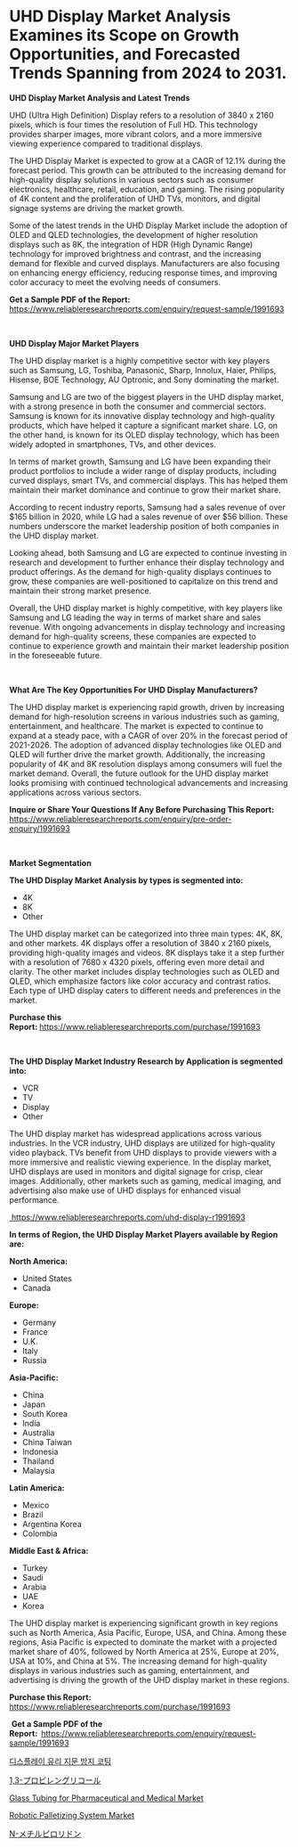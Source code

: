 <p><h1>UHD Display Market Analysis Examines its Scope on Growth Opportunities, and Forecasted Trends Spanning from 2024 to 2031.</h1></p><p><strong>UHD Display Market Analysis and Latest Trends</strong></p>
<p><p>UHD (Ultra High Definition) Display refers to a resolution of 3840 x 2160 pixels, which is four times the resolution of Full HD. This technology provides sharper images, more vibrant colors, and a more immersive viewing experience compared to traditional displays.</p><p>The UHD Display Market is expected to grow at a CAGR of 12.1% during the forecast period. This growth can be attributed to the increasing demand for high-quality display solutions in various sectors such as consumer electronics, healthcare, retail, education, and gaming. The rising popularity of 4K content and the proliferation of UHD TVs, monitors, and digital signage systems are driving the market growth.</p><p>Some of the latest trends in the UHD Display Market include the adoption of OLED and QLED technologies, the development of higher resolution displays such as 8K, the integration of HDR (High Dynamic Range) technology for improved brightness and contrast, and the increasing demand for flexible and curved displays. Manufacturers are also focusing on enhancing energy efficiency, reducing response times, and improving color accuracy to meet the evolving needs of consumers.</p></p>
<p><strong>Get a Sample PDF of the Report:&nbsp;</strong> <a href="https://www.reliableresearchreports.com/enquiry/request-sample/1991693">https://www.reliableresearchreports.com/enquiry/request-sample/1991693</a></p>
<p>&nbsp;</p>
<p><strong>UHD Display Major Market Players</strong></p>
<p><p>The UHD display market is a highly competitive sector with key players such as Samsung, LG, Toshiba, Panasonic, Sharp, Innolux, Haier, Philips, Hisense, BOE Technology, AU Optronic, and Sony dominating the market. </p><p>Samsung and LG are two of the biggest players in the UHD display market, with a strong presence in both the consumer and commercial sectors. Samsung is known for its innovative display technology and high-quality products, which have helped it capture a significant market share. LG, on the other hand, is known for its OLED display technology, which has been widely adopted in smartphones, TVs, and other devices.</p><p>In terms of market growth, Samsung and LG have been expanding their product portfolios to include a wider range of display products, including curved displays, smart TVs, and commercial displays. This has helped them maintain their market dominance and continue to grow their market share.</p><p>According to recent industry reports, Samsung had a sales revenue of over $165 billion in 2020, while LG had a sales revenue of over $56 billion. These numbers underscore the market leadership position of both companies in the UHD display market.</p><p>Looking ahead, both Samsung and LG are expected to continue investing in research and development to further enhance their display technology and product offerings. As the demand for high-quality displays continues to grow, these companies are well-positioned to capitalize on this trend and maintain their strong market presence.</p><p>Overall, the UHD display market is highly competitive, with key players like Samsung and LG leading the way in terms of market share and sales revenue. With ongoing advancements in display technology and increasing demand for high-quality screens, these companies are expected to continue to experience growth and maintain their market leadership position in the foreseeable future.</p></p>
<p>&nbsp;</p>
<p><strong>What Are The Key Opportunities For UHD Display Manufacturers?</strong></p>
<p><p>The UHD display market is experiencing rapid growth, driven by increasing demand for high-resolution screens in various industries such as gaming, entertainment, and healthcare. The market is expected to continue to expand at a steady pace, with a CAGR of over 20% in the forecast period of 2021-2026. The adoption of advanced display technologies like OLED and QLED will further drive the market growth. Additionally, the increasing popularity of 4K and 8K resolution displays among consumers will fuel the market demand. Overall, the future outlook for the UHD display market looks promising with continued technological advancements and increasing applications across various sectors.</p></p>
<p><strong>Inquire or Share Your Questions If Any Before Purchasing This Report:</strong> <a href="https://www.reliableresearchreports.com/enquiry/pre-order-enquiry/1991693">https://www.reliableresearchreports.com/enquiry/pre-order-enquiry/1991693</a></p>
<p>&nbsp;</p>
<p><strong>Market Segmentation</strong></p>
<p><strong>The UHD Display Market Analysis by types is segmented into:</strong></p>
<p><ul><li>4K</li><li>8K</li><li>Other</li></ul></p>
<p><p>The UHD display market can be categorized into three main types: 4K, 8K, and other markets. 4K displays offer a resolution of 3840 x 2160 pixels, providing high-quality images and videos. 8K displays take it a step further with a resolution of 7680 x 4320 pixels, offering even more detail and clarity. The other market includes display technologies such as OLED and QLED, which emphasize factors like color accuracy and contrast ratios. Each type of UHD display caters to different needs and preferences in the market.</p></p>
<p><strong>Purchase this Report:&nbsp;</strong><a href="https://www.reliableresearchreports.com/purchase/1991693">https://www.reliableresearchreports.com/purchase/1991693</a></p>
<p>&nbsp;</p>
<p><strong>The UHD Display Market Industry Research by Application is segmented into:</strong></p>
<p><ul><li>VCR</li><li>TV</li><li>Display</li><li>Other</li></ul></p>
<p><p>The UHD display market has widespread applications across various industries. In the VCR industry, UHD displays are utilized for high-quality video playback. TVs benefit from UHD displays to provide viewers with a more immersive and realistic viewing experience. In the display market, UHD displays are used in monitors and digital signage for crisp, clear images. Additionally, other markets such as gaming, medical imaging, and advertising also make use of UHD displays for enhanced visual performance.</p></p>
<p><a href="https://www.reliableresearchreports.com/uhd-display-r1991693">&nbsp;https://www.reliableresearchreports.com/uhd-display-r1991693</a></p>
<p><strong>In terms of Region, the UHD Display Market Players available by Region are:</strong></p>
<p>
    <p> <strong> North America: </strong>
        <ul>
            <li>United States</li>
            <li>Canada</li>
        </ul>
        </p> 
    <p> <strong> Europe: </strong>
        <ul>
            <li>Germany</li>
            <li>France</li>
            <li>U.K.</li>
            <li>Italy</li>
            <li>Russia</li>
        </ul>
        </p> 
    <p> <strong> Asia-Pacific: </strong>
        <ul>
            <li>China</li>
            <li>Japan</li>
            <li>South Korea</li>
            <li>India</li>
            <li>Australia</li>
            <li>China Taiwan</li>
            <li>Indonesia</li>
            <li>Thailand</li>
            <li>Malaysia</li>
        </ul>
        </p> 
    <p> <strong> Latin America: </strong>
        <ul>
            <li>Mexico</li>
            <li>Brazil</li>
            <li>Argentina Korea</li>
            <li>Colombia</li>
        </ul>
        </p> 
    <p> <strong> Middle East & Africa: </strong>
        <ul>
            <li>Turkey</li>
            <li>Saudi</li>
            <li>Arabia</li>
            <li>UAE</li>
            <li>Korea</li>
        </ul>
    </p>
    </p>
<p><p>The UHD display market is experiencing significant growth in key regions such as North America, Asia Pacific, Europe, USA, and China. Among these regions, Asia Pacific is expected to dominate the market with a projected market share of 40%, followed by North America at 25%, Europe at 20%, USA at 10%, and China at 5%. The increasing demand for high-quality displays in various industries such as gaming, entertainment, and advertising is driving the growth of the UHD display market in these regions.</p></p>
<p><strong>Purchase this Report: </strong><a href="https://www.reliableresearchreports.com/purchase/1991693">https://www.reliableresearchreports.com/purchase/1991693</a></p>
<p>&nbsp;<strong>Get a Sample PDF of the Report:&nbsp;&nbsp;</strong><a href="https://www.reliableresearchreports.com/enquiry/request-sample/1991693">https://www.reliableresearchreports.com/enquiry/request-sample/1991693</a></p>
<p><strong></strong></p>
<p><p><a href="https://medium.com/@dannellburge39/%EA%B8%80%EB%A1%9C%EB%B2%8C-%EB%94%94%EC%8A%A4%ED%94%8C%EB%A0%88%EC%9D%B4-%EA%B8%80%EB%9E%98%EC%8A%A4-%EC%95%88%ED%8B%B0-%EC%A7%80%EB%AC%B8-%EC%BD%94%ED%8C%85-%EC%8B%9C%EC%9E%A5-%EB%B2%94%EC%9C%84%EC%97%90-%EB%8C%80%ED%95%9C-%EC%8B%AC%EC%B8%B5-%EB%B6%84%EC%84%9D-%EB%B0%8F-2024%EB%85%84%EB%B6%80%ED%84%B0-2031%EB%85%84%EA%B9%8C%EC%A7%80-%EC%98%88%EC%83%81%EB%90%9C-%EB%B9%A0%EB%A5%B4%EA%B2%8C-%EC%84%B1%EC%9E%A5%ED%95%98%EB%8A%94-cagr-a7b05a462b52">디스플레이 유리 지문 방지 코팅</a></p><p><a href="https://medium.com/@amehdzmay/1-3-%E3%83%97%E3%83%AD%E3%83%94%E3%83%AC%E3%83%B3%E3%82%B0%E3%83%AA%E3%82%B3%E3%83%BC%E3%83%AB%E5%B8%82%E5%A0%B4-2024%E5%B9%B4%E3%81%8B%E3%82%892031%E5%B9%B4%E3%81%BE%E3%81%A7%E3%81%AE%E7%94%A3%E6%A5%AD%E5%8B%95%E5%90%91%E3%81%A8%E4%BA%88%E6%B8%AC-d61d76e952db">1,3-プロピレングリコール</a></p><p><a href="https://github.com/isharif044/Market-Research-Report-List-1/blob/main/glass-tubing-for-pharmaceutical-and-medical-market.md">Glass Tubing for Pharmaceutical and Medical Market</a></p><p><a href="https://issuu.com/reportprime-2/docs/robotic-palletizing-system-market-size-2030.pptx">Robotic Palletizing System Market</a></p><p><a href="https://medium.com/@brycenboyer2023/n-%E3%83%A1%E3%83%81%E3%83%AB%E3%83%94%E3%83%AD%E3%83%AA%E3%83%89%E3%83%B3%E5%B8%82%E5%A0%B4%E8%A6%8F%E6%A8%A1-%E3%82%B7%E3%82%A7%E3%82%A2-%E3%83%88%E3%83%AC%E3%83%B3%E3%83%89%E5%88%86%E6%9E%90%E3%83%AC%E3%83%9D%E3%83%BC%E3%83%88-%E8%A3%BD%E5%93%81%E5%88%A5-%E9%9B%BB%E5%AD%90%E3%82%B0%E3%83%AC%E3%83%BC%E3%83%89-%E5%8C%BB%E8%96%AC%E5%93%81%E3%82%B0%E3%83%AC%E3%83%BC%E3%83%89-%E5%B7%A5%E6%A5%AD%E7%94%A8%E3%82%B0%E3%83%AC%E3%83%BC%E3%83%89-%E3%82%BB%E3%82%B0%E3%83%A1%E3%83%B3%E3%83%88%E4%BA%88%E6%B8%AC-2024%E5%B9%B4-2031%E5%B9%B4-4578f76dba08">N-メチルピロリドン</a></p></p>